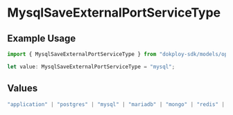 # MysqlSaveExternalPortServiceType

## Example Usage

```typescript
import { MysqlSaveExternalPortServiceType } from "dokploy-sdk/models/operations";

let value: MysqlSaveExternalPortServiceType = "mysql";
```

## Values

```typescript
"application" | "postgres" | "mysql" | "mariadb" | "mongo" | "redis" | "compose"
```